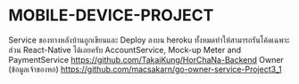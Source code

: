 # MOBILE-DEVICE-PROJECT
Service ของทางหลังบ้านถูกเขียนและ Deploy ลงบน heroku ทั้งหมดทำให้สามารถรันโค้ดเฉพาะส่วน React-Native ได้เลยครับ
AccountService, Mock-up Meter and PaymentService 
https://github.com/TakaiKung/HorChaNa-Backend
Owner (ข้อมูลเจ้าของหอ)
https://github.com/macsakarn/go-owner-service-Project3_1

